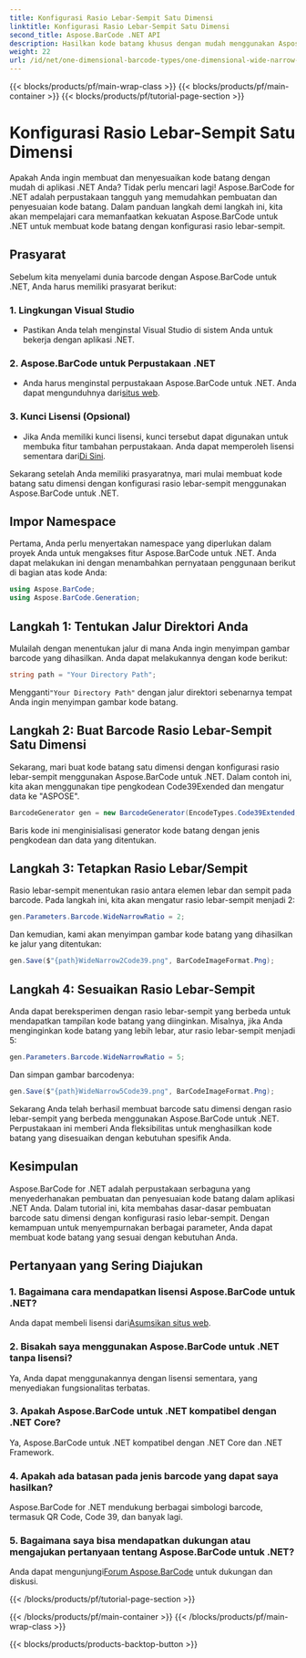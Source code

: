 ```yaml
---
title: Konfigurasi Rasio Lebar-Sempit Satu Dimensi
linktitle: Konfigurasi Rasio Lebar-Sempit Satu Dimensi
second_title: Aspose.BarCode .NET API
description: Hasilkan kode batang khusus dengan mudah menggunakan Aspose.BarCode untuk .NET. Panduan langkah demi langkah untuk konfigurasi rasio lebar-sempit satu dimensi.
weight: 22
url: /id/net/one-dimensional-barcode-types/one-dimensional-wide-narrow-ratio-configuration/
---
```


{{< blocks/products/pf/main-wrap-class >}}
{{< blocks/products/pf/main-container >}}
{{< blocks/products/pf/tutorial-page-section >}}

# Konfigurasi Rasio Lebar-Sempit Satu Dimensi


Apakah Anda ingin membuat dan menyesuaikan kode batang dengan mudah di aplikasi .NET Anda? Tidak perlu mencari lagi! Aspose.BarCode for .NET adalah perpustakaan tangguh yang memudahkan pembuatan dan penyesuaian kode batang. Dalam panduan langkah demi langkah ini, kita akan mempelajari cara memanfaatkan kekuatan Aspose.BarCode untuk .NET untuk membuat kode batang dengan konfigurasi rasio lebar-sempit.

## Prasyarat

Sebelum kita menyelami dunia barcode dengan Aspose.BarCode untuk .NET, Anda harus memiliki prasyarat berikut:

### 1. Lingkungan Visual Studio
   - Pastikan Anda telah menginstal Visual Studio di sistem Anda untuk bekerja dengan aplikasi .NET.
   
### 2. Aspose.BarCode untuk Perpustakaan .NET
   -  Anda harus menginstal perpustakaan Aspose.BarCode untuk .NET. Anda dapat mengunduhnya dari[situs web](https://releases.aspose.com/barcode/net/).

### 3. Kunci Lisensi (Opsional)
   -  Jika Anda memiliki kunci lisensi, kunci tersebut dapat digunakan untuk membuka fitur tambahan perpustakaan. Anda dapat memperoleh lisensi sementara dari[Di Sini](https://purchase.aspose.com/temporary-license/).

Sekarang setelah Anda memiliki prasyaratnya, mari mulai membuat kode batang satu dimensi dengan konfigurasi rasio lebar-sempit menggunakan Aspose.BarCode untuk .NET.

## Impor Namespace

Pertama, Anda perlu menyertakan namespace yang diperlukan dalam proyek Anda untuk mengakses fitur Aspose.BarCode untuk .NET. Anda dapat melakukan ini dengan menambahkan pernyataan penggunaan berikut di bagian atas kode Anda:

```csharp
using Aspose.BarCode;
using Aspose.BarCode.Generation;
```

## Langkah 1: Tentukan Jalur Direktori Anda

Mulailah dengan menentukan jalur di mana Anda ingin menyimpan gambar barcode yang dihasilkan. Anda dapat melakukannya dengan kode berikut:

```csharp
string path = "Your Directory Path";
```

 Mengganti`"Your Directory Path"` dengan jalur direktori sebenarnya tempat Anda ingin menyimpan gambar kode batang.

## Langkah 2: Buat Barcode Rasio Lebar-Sempit Satu Dimensi

Sekarang, mari buat kode batang satu dimensi dengan konfigurasi rasio lebar-sempit menggunakan Aspose.BarCode untuk .NET. Dalam contoh ini, kita akan menggunakan tipe pengkodean Code39Exended dan mengatur data ke "ASPOSE".

```csharp
BarcodeGenerator gen = new BarcodeGenerator(EncodeTypes.Code39Extended, "ASPOSE");
```

Baris kode ini menginisialisasi generator kode batang dengan jenis pengkodean dan data yang ditentukan.

## Langkah 3: Tetapkan Rasio Lebar/Sempit

Rasio lebar-sempit menentukan rasio antara elemen lebar dan sempit pada barcode. Pada langkah ini, kita akan mengatur rasio lebar-sempit menjadi 2:

```csharp
gen.Parameters.Barcode.WideNarrowRatio = 2;
```

Dan kemudian, kami akan menyimpan gambar kode batang yang dihasilkan ke jalur yang ditentukan:

```csharp
gen.Save($"{path}WideNarrow2Code39.png", BarCodeImageFormat.Png);
```

## Langkah 4: Sesuaikan Rasio Lebar-Sempit

Anda dapat bereksperimen dengan rasio lebar-sempit yang berbeda untuk mendapatkan tampilan kode batang yang diinginkan. Misalnya, jika Anda menginginkan kode batang yang lebih lebar, atur rasio lebar-sempit menjadi 5:

```csharp
gen.Parameters.Barcode.WideNarrowRatio = 5;
```

Dan simpan gambar barcodenya:

```csharp
gen.Save($"{path}WideNarrow5Code39.png", BarCodeImageFormat.Png);
```

Sekarang Anda telah berhasil membuat barcode satu dimensi dengan rasio lebar-sempit yang berbeda menggunakan Aspose.BarCode untuk .NET. Perpustakaan ini memberi Anda fleksibilitas untuk menghasilkan kode batang yang disesuaikan dengan kebutuhan spesifik Anda.

## Kesimpulan

Aspose.BarCode for .NET adalah perpustakaan serbaguna yang menyederhanakan pembuatan dan penyesuaian kode batang dalam aplikasi .NET Anda. Dalam tutorial ini, kita membahas dasar-dasar pembuatan barcode satu dimensi dengan konfigurasi rasio lebar-sempit. Dengan kemampuan untuk menyempurnakan berbagai parameter, Anda dapat membuat kode batang yang sesuai dengan kebutuhan Anda.

## Pertanyaan yang Sering Diajukan

### 1. Bagaimana cara mendapatkan lisensi Aspose.BarCode untuk .NET?
 Anda dapat membeli lisensi dari[Asumsikan situs web](https://purchase.aspose.com/buy).

### 2. Bisakah saya menggunakan Aspose.BarCode untuk .NET tanpa lisensi?
Ya, Anda dapat menggunakannya dengan lisensi sementara, yang menyediakan fungsionalitas terbatas.

### 3. Apakah Aspose.BarCode untuk .NET kompatibel dengan .NET Core?
Ya, Aspose.BarCode untuk .NET kompatibel dengan .NET Core dan .NET Framework.

### 4. Apakah ada batasan pada jenis barcode yang dapat saya hasilkan?
Aspose.BarCode for .NET mendukung berbagai simbologi barcode, termasuk QR Code, Code 39, dan banyak lagi.

### 5. Bagaimana saya bisa mendapatkan dukungan atau mengajukan pertanyaan tentang Aspose.BarCode untuk .NET?
 Anda dapat mengunjungi[Forum Aspose.BarCode](https://forum.aspose.com/c/barcode/13) untuk dukungan dan diskusi.

{{< /blocks/products/pf/tutorial-page-section >}}

{{< /blocks/products/pf/main-container >}}
{{< /blocks/products/pf/main-wrap-class >}}

{{< blocks/products/products-backtop-button >}}
